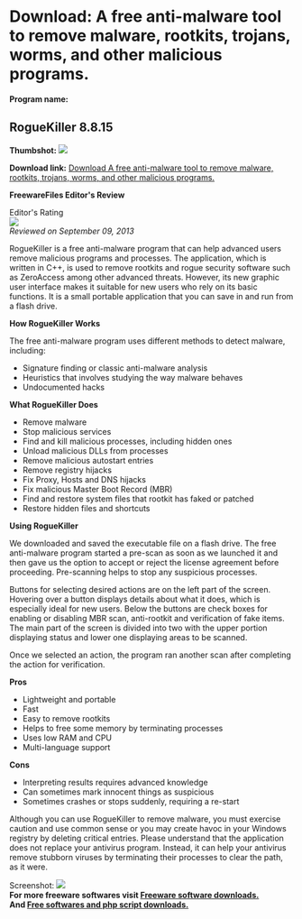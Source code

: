 # Download: A free anti-malware tool to remove malware, rootkits, trojans, worms, and other malicious programs.

**Program name:**

## RogueKiller 8.8.15

  
**Thumbshot:** ![](http://www.freewarefiles.com/screenshot/roguekiller_md.jpg)   
  
**Download link:** [Download A free anti-malware tool to remove malware, rootkits, trojans, worms, and other malicious programs.](http://freesoftwares.boysofts.com/RogueKiller_program_91259.html)  
  


**FreewareFiles Editor's Review**  
  


Editor's Rating  
![](http://www.freewarefiles.com/images/rating/4.gif)  
_Reviewed on September 09, 2013_   
  
RogueKiller is a free anti-malware program that can help advanced users remove malicious programs and processes. The application, which is written in C++, is used to remove rootkits and rogue security software such as ZeroAccess among other advanced threats. However, its new graphic user interface makes it suitable for new users who rely on its basic functions. It is a small portable application that you can save in and run from a flash drive. 

**How RogueKiller Works**

The free anti-malware program uses different methods to detect malware, including: 

  * Signature finding or classic anti-malware analysis 
  * Heuristics that involves studying the way malware behaves 
  * Undocumented hacks 

**What RogueKiller Does**

  * Remove malware 
  * Stop malicious services 
  * Find and kill malicious processes, including hidden ones 
  * Unload malicious DLLs from processes 
  * Remove malicious autostart entries 
  * Remove registry hijacks 
  * Fix Proxy, Hosts and DNS hijacks 
  * Fix malicious Master Boot Record (MBR) 
  * Find and restore system files that rootkit has faked or patched 
  * Restore hidden files and shortcuts 

**Using RogueKiller**

We downloaded and saved the executable file on a flash drive. The free anti-malware program started a pre-scan as soon as we launched it and then gave us the option to accept or reject the license agreement before proceeding. Pre-scanning helps to stop any suspicious processes.

Buttons for selecting desired actions are on the left part of the screen. Hovering over a button displays details about what it does, which is especially ideal for new users. Below the buttons are check boxes for enabling or disabling MBR scan, anti-rootkit and verification of fake items. The main part of the screen is divided into two with the upper portion displaying status and lower one displaying areas to be scanned.

Once we selected an action, the program ran another scan after completing the action for verification.

**Pros**

  * Lightweight and portable 
  * Fast 
  * Easy to remove rootkits 
  * Helps to free some memory by terminating processes 
  * Uses low RAM and CPU 
  * Multi-language support 

**Cons**

  * Interpreting results requires advanced knowledge 
  * Can sometimes mark innocent things as suspicious 
  * Sometimes crashes or stops suddenly, requiring a re-start 

Although you can use RogueKiller to remove malware, you must exercise caution and use common sense or you may create havoc in your Windows registry by deleting critical entries. Please understand that the application does not replace your antivirus program. Instead, it can help your antivirus remove stubborn viruses by terminating their processes to clear the path, as it were. 

  
  
Screenshot: ![](http://www.freewarefiles.com/screenshot/roguekiller.jpg)   
**For more freeware softwares visit [Freeware software downloads.](http://freesoftwares.boysofts.com/)**   
**And [Free softwares and php script downloads.](http://www.boysofts.com/)**
